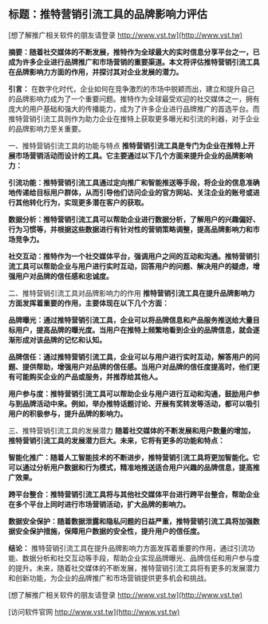 ## **标题：推特营销引流工具的品牌影响力评估**

[想了解推广相关软件的朋友请登录 http://www.vst.tw](http://www.vst.tw)

**摘要：随着社交媒体的不断发展，推特作为全球最大的实时信息分享平台之一，已成为许多企业进行品牌推广和市场营销的重要渠道。本文将评估推特营销引流工具在品牌影响力方面的作用，并探讨其对企业发展的潜力。**

**引言：**
在数字化时代，企业如何在竞争激烈的市场中脱颖而出，建立和提升自己的品牌影响力成为了一个重要问题。推特作为全球最受欢迎的社交媒体之一，拥有庞大的用户基础和强大的传播能力，成为了许多企业进行品牌推广的首选平台。而推特营销引流工具则作为助力企业在推特上获取更多曝光和引流的利器，对于企业的品牌影响力至关重要。

一、推特营销引流工具的功能与特点
**推特营销引流工具是专门为企业在推特上开展市场营销活动而设计的工具。它主要通过以下几个方面来提升企业的品牌影响力：**

**引流功能：推特营销引流工具通过定向推广和智能推送等手段，将企业的信息准确地传递给目标用户群体，从而引导他们访问企业的官方网站、关注企业的账号或进行其他转化行为，实现更多潜在客户的获取。**

**数据分析：推特营销引流工具可以帮助企业进行数据分析，了解用户的兴趣偏好、行为习惯等，并根据这些数据进行有针对性的营销策略调整，提高品牌影响力和市场竞争力。**

**社交互动：推特作为一个社交媒体平台，强调用户之间的互动和沟通。推特营销引流工具可以帮助企业与用户进行实时互动，回答用户的问题、解决用户的疑虑，增强用户对品牌的信任感和忠诚度。**

二、推特营销引流工具对品牌影响力的作用
**推特营销引流工具在提升品牌影响力方面发挥着重要的作用，主要体现在以下几个方面：**

**品牌曝光：通过推特营销引流工具，企业可以将品牌信息和产品服务推送给大量目标用户，提高品牌的曝光度。当用户在推特上频繁地看到企业的品牌信息，就会逐渐形成对该品牌的记忆和认知。**

**品牌信任：通过推特营销引流工具，企业可以与用户进行实时互动，解答用户的问题、提供帮助，增强用户对品牌的信任感。当用户对品牌的信任度提高时，他们更有可能购买企业的产品或服务，并推荐给其他人。**

**用户参与度：推特营销引流工具可以帮助企业与用户进行互动和沟通，鼓励用户参与到品牌活动中来。例如，举办推特话题讨论、开展有奖转发等活动，都可以吸引用户的积极参与，提升品牌的影响力。**

三、推特营销引流工具的发展潜力
**随着社交媒体的不断发展和用户数量的增加，推特营销引流工具的发展潜力巨大。未来，它将有更多的功能和特点：**

**智能化推广：随着人工智能技术的不断进步，推特营销引流工具将更加智能化。它可以通过分析用户数据和行为模式，精准地推送适合用户兴趣的品牌信息，提高推广效果。**

**跨平台整合：推特营销引流工具将与其他社交媒体平台进行跨平台整合，帮助企业在多个平台上同时进行市场营销活动，扩大品牌的影响力。**

**数据安全保护：随着数据泄露和隐私问题的日益严重，推特营销引流工具将加强数据安全保护措施，保障用户数据的安全性，提升用户的信任度。**

**结论：**
推特营销引流工具在提升品牌影响力方面发挥着重要的作用，通过引流功能、数据分析和社交互动等手段，帮助企业实现品牌曝光、品牌信任和用户参与度的提升。未来，随着社交媒体的不断发展，推特营销引流工具将有更多的发展潜力和创新功能，为企业的品牌推广和市场营销提供更多机会和挑战。

[想了解推广相关软件的朋友请登录 http://www.vst.tw](http://www.vst.tw)


[访问软件官网 http://www.vst.tw](http://www.vst.tw)
